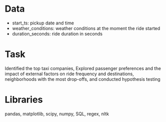 # Data
- start_ts: pickup date and time
- weather_conditions: weather conditions at the moment the ride started
- duration_seconds: ride duration in seconds

# Task
Identified the top taxi companies, Explored passenger preferences and the impact of external factors on ride frequency and destinations,  neighborhoods with the most drop-offs, and conducted hypothesis testing

# Libraries
pandas, matplotlib, scipy, numpy, SQL, regex, nltk
